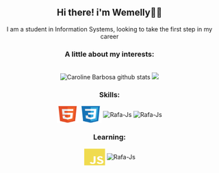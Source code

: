 <div align="center">
<h2>Hi there! i'm Wemelly👋🏼</h2>
  <p>I am a student in Information Systems, looking to take the first step in my career</p>
</div>

<div border="0.5 solid white" align="center">
  <h3 color="#0969DA">A little about my interests:</h3>
</div>
<br>

<div align="center">  
  <img height="150em" src="https://github-readme-stats.vercel.app/api?username=wemy-nunes&show_icons=true&count_private=true&hide_border=true&title_color=DA70D6&icon_color=DA70D6&text_color=c9d1d9&bg_color=0d1117" alt="Caroline Barbosa github stats" /> 
  <img height="150em" src="https://github-readme-stats.vercel.app/api/top-langs/?username=wemy-nunes&layout=compact&hide_border=true&title_color=DA70D6&text_color=c9d1d9&bg_color=0d1117" />
</div>


</div>
<div align="center">
<h3>Skills: </h3>
  <img align="center" alt="Rafa-HTML" height="40" width="50" src="https://raw.githubusercontent.com/devicons/devicon/master/icons/html5/html5-original.svg">
  <img align="center" alt="Rafa-CSS" height="40" width="50" src="https://raw.githubusercontent.com/devicons/devicon/master/icons/css3/css3-original.svg">
  <img align="center" alt="Rafa-Js" height="40" width="50" src="https://cdn.jsdelivr.net/gh/devicons/devicon/icons/figma/figma-original.svg">
  <img align="center" alt="Rafa-Js" height="40" width="50" src="https://cdn.jsdelivr.net/gh/devicons/devicon/icons/photoshop/photoshop-line.svg">
</div>

</div>
<div align="center">
<h3>Learning: </h3>
  <img align="center" alt="Rafa-Js" height="40" width="50" src="https://raw.githubusercontent.com/devicons/devicon/master/icons/javascript/javascript-plain.svg">
  <img align="center" alt="Rafa-Js" height="40" width="50" src="https://cdn.jsdelivr.net/gh/devicons/devicon/icons/react/react-original.svg">
</div>

##
